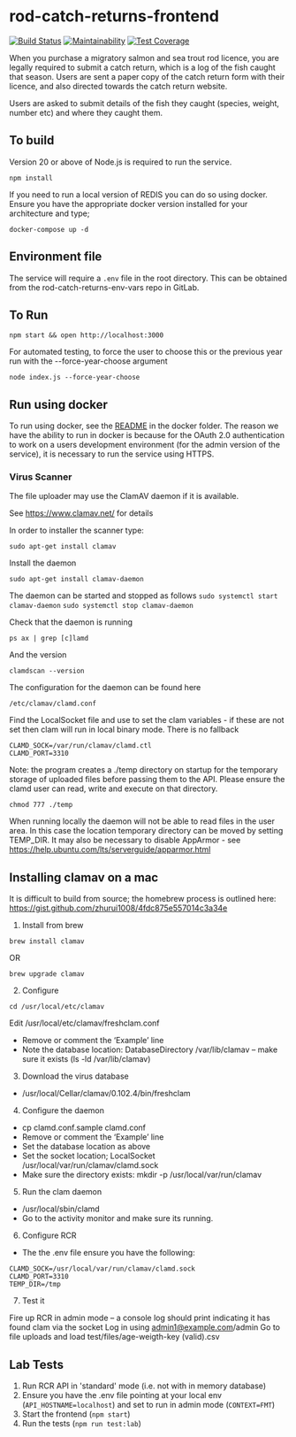 # rod-catch-returns-frontend

[![Build Status](https://github.com/defra/rod-catch-returns-frontend/workflows/build/badge.svg)](https://github.com/defra/rod-catch-returns-frontend/actions)
[![Maintainability](https://api.codeclimate.com/v1/badges/ab06e6ad0035b726aed5/maintainability)](https://codeclimate.com/github/DEFRA/rod-catch-returns-frontend/maintainability)
[![Test Coverage](https://api.codeclimate.com/v1/badges/ab06e6ad0035b726aed5/test_coverage)](https://codeclimate.com/github/DEFRA/rod-catch-returns-frontend/test_coverage)

When you purchase a migratory salmon and sea trout rod licence, you are legally required to submit a catch return, which is a log of the fish caught that season. Users are sent a paper copy of the catch return form with their licence, and also directed towards the catch return website.

Users are asked to submit details of the fish they caught (species, weight, number etc) and where they caught them.

## To build

Version 20 or above of Node.js is required to run the service.

```
npm install
```

If you need to run a local version of REDIS you can do so using docker. Ensure you have the appropriate docker version installed for your architecture and type;

```
docker-compose up -d
```

## Environment file

The service will require a `.env` file in the root directory. This can be obtained from the rod-catch-returns-env-vars repo in GitLab.

## To Run

```
npm start && open http://localhost:3000
```

For automated testing, to force the user to choose this or the previous year run with the --force-year-choose argument

```
node index.js --force-year-choose
```

## Run using docker

To run using docker, see the [README](docker/README.md) in the docker folder. The reason we have the ability to run in docker is because for the OAuth 2.0 authentication to work on a users development environment (for the admin version of the service), it is necessary to run the service using HTTPS.


### Virus Scanner

The file uploader may use the ClamAV daemon if it is available.

See https://www.clamav.net/ for details

In order to installer the scanner type:

`sudo apt-get install clamav`

Install the daemon

`sudo apt-get install clamav-daemon`

The daemon can be started and stopped as follows
`sudo systemctl start clamav-daemon`
`sudo systemctl stop clamav-daemon`

Check that the daemon is running

`ps ax | grep [c]lamd`

And the version

`clamdscan --version`

The configuration for the daemon can be found here

`/etc/clamav/clamd.conf`

Find the LocalSocket file and use to set the clam variables - if these are not set then clam will run in local binary mode. There is no fallback

```
CLAMD_SOCK=/var/run/clamav/clamd.ctl
CLAMD_PORT=3310
```

Note: the program creates a ./temp directory on startup for the temporary storage of uploaded files before passing them to the API. Please ensure the clamd user can read, write and execute on that directory.

`chmod 777 ./temp`

When running locally the daemon will not be able to read files in the user area. In this case the location temporary directory can be moved by setting TEMP_DIR. It may also be necessary to disable AppArmor - see https://help.ubuntu.com/lts/serverguide/apparmor.html

## Installing clamav on a mac

It is difficult to build from source; the homebrew process is outlined here: https://gist.github.com/zhurui1008/4fdc875e557014c3a34e

1. Install from brew

`brew install clamav`

OR

`brew upgrade clamav `

2. Configure

`cd /usr/local/etc/clamav`

Edit /usr/local/etc/clamav/freshclam.conf

- Remove or comment the ‘Example’ line
- Note the database location: DatabaseDirectory /var/lib/clamav – make sure it exists (ls -ld /var/lib/clamav)

3. Download the virus database

- /usr/local/Cellar/clamav/0.102.4/bin/freshclam

4. Configure the daemon

- cp clamd.conf.sample clamd.conf
- Remove or comment the ‘Example’ line
- Set the database location as above
- Set the socket location; LocalSocket /usr/local/var/run/clamav/clamd.sock
- Make sure the directory exists: mkdir -p /usr/local/var/run/clamav

5. Run the clam daemon

- /usr/local/sbin/clamd
- Go to the activity monitor and make sure its running.

6. Configure RCR

- The the .env file ensure you have the following:

```
CLAMD_SOCK=/usr/local/var/run/clamav/clamd.sock
CLAMD_PORT=3310
TEMP_DIR=/tmp
```

7. Test it

Fire up RCR in admin mode – a console log should print indicating it has found clam via the socket
Log in using admin1@example.com/admin
Go to file uploads and load test/files/age-weigth-key (valid).csv

## Lab Tests

1. Run RCR API in 'standard' mode (i.e. not with in memory database)
2. Ensure you have the .env file pointing at your local env (`API_HOSTNAME=localhost`) and set to run in admin mode (`CONTEXT=FMT`)
3. Start the frontend (`npm start`)
4. Run the tests (`npm run test:lab`)
